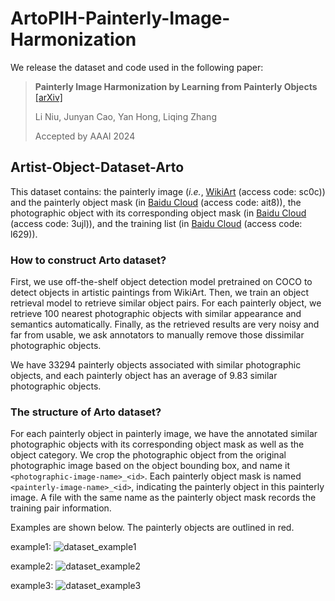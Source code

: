 # ArtoPIH-Painterly-Image-Harmonization

We release the dataset and code used in the following paper:
> **Painterly Image Harmonization by Learning from Painterly Objects**  [[arXiv]](https://arxiv.org/pdf/2312.10263.pdf)<br>
>
> Li Niu, Junyan Cao, Yan Hong, Liqing Zhang
>
> Accepted by AAAI 2024

## Artist-Object-Dataset-Arto

This dataset contains: the painterly image (*i.e.*, [WikiArt](https://pan.baidu.com/s/192pGtJeMzj5VqTDjH6DUXg) (access code: sc0c)) and the painterly object mask (in [Baidu Cloud](https://pan.baidu.com/s/1VacWN_5FgOXnzd2q9cIyYA) (access code: ait8)), the photographic object with its corresponding object mask (in [Baidu Cloud](https://pan.baidu.com/s/1x3xqoNvKOdocSjRHFq-pJA) (access code: 3ujl)), and the training list (in [Baidu Cloud](https://pan.baidu.com/s/15ZCUIj9rFc0m_LDpkVCeDA) (access code: l629)).

### How to construct Arto dataset?
First, we use off-the-shelf object detection model pretrained on COCO to detect objects in artistic paintings from WikiArt. 
Then, we train an object retrieval model to retrieve similar object pairs. For each painterly object, we retrieve 100 nearest photographic objects with similar appearance and semantics automatically. 
Finally, as the retrieved results are very noisy and far from usable, we ask annotators to manually remove those dissimilar photographic objects. 

We have 33294 painterly objects associated with similar photographic objects, and each painterly object has an average of 9.83 similar photographic objects.

### The structure of Arto dataset?
For each painterly object in painterly image, we have the annotated similar photographic objects with its corresponding object mask as well as the object category. We crop the photographic object from the original photographic image based on the object bounding box, and name it `<photographic-image-name>_<id>`. Each painterly object mask is named `<painterly-image-name>_<id>`, indicating the painterly object in this painterly image. A file with the same name as the painterly object mask records the training pair information.

Examples are shown below. The painterly objects are outlined in red.

example1:
![dataset_example1](https://github.com/bcmi/ArtoPIH-Painterly-Image-Harmonization/assets/59011028/97bab435-f399-4218-a347-722b6c7735c8)

example2:
![dataset_example2](https://github.com/bcmi/ArtoPIH-Painterly-Image-Harmonization/assets/59011028/65f7ea9f-3501-4056-a629-5d2615071fc9)

example3:
![dataset_example3](https://github.com/bcmi/ArtoPIH-Painterly-Image-Harmonization/assets/59011028/c2020e2c-e62b-43f2-80f3-6fb2b6b26760)
